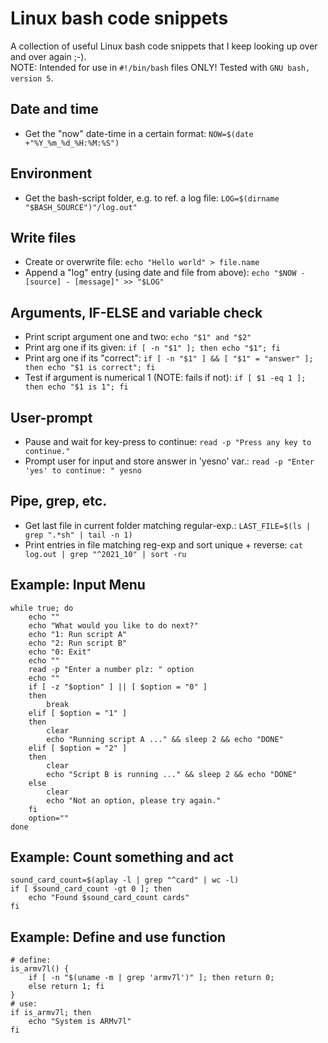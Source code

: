 # Linux bash code snippets

A collection of useful Linux bash code snippets that I keep looking up over and over again ;-).  
NOTE: Intended for use in `#!/bin/bash` files ONLY! Tested with `GNU bash, version 5`.

## Date and time

- Get the "now" date-time in a certain format: `NOW=$(date +"%Y_%m_%d_%H:%M:%S")`

## Environment

- Get the bash-script folder, e.g. to ref. a log file: `LOG=$(dirname "$BASH_SOURCE")"/log.out"`

## Write files

- Create or overwrite file: `echo "Hello world" > file.name`
- Append a "log" entry (using date and file from above): `echo "$NOW - [source] - [message]" >> "$LOG"`

## Arguments, IF-ELSE and variable check

- Print script argument one and two: `echo "$1" and "$2"`
- Print arg one if its given: `if [ -n "$1" ]; then echo "$1"; fi`
- Print arg one if its "correct": `if [ -n "$1" ] && [ "$1" = "answer" ]; then echo "$1 is correct"; fi`
- Test if argument is numerical 1 (NOTE: fails if not): `if [ $1 -eq 1 ]; then echo "$1 is 1"; fi`

## User-prompt

- Pause and wait for key-press to continue: `read -p "Press any key to continue."`
- Prompt user for input and store answer in 'yesno' var.: `read -p "Enter 'yes' to continue: " yesno`

## Pipe, grep, etc.

- Get last file in current folder matching regular-exp.: `LAST_FILE=$(ls | grep ".*sh" | tail -n 1)`
- Print entries in file matching reg-exp and sort unique + reverse: `cat log.out | grep "^2021_10" | sort -ru`

## Example: Input Menu

```
while true; do
	echo ""
	echo "What would you like to do next?"
	echo "1: Run script A"
	echo "2: Run script B"
	echo "0: Exit"
	echo ""
	read -p "Enter a number plz: " option
	echo ""
	if [ -z "$option" ] || [ $option = "0" ]
	then
		break
	elif [ $option = "1" ]
	then
		clear
		echo "Running script A ..." && sleep 2 && echo "DONE"
	elif [ $option = "2" ] 
	then
		clear
		echo "Script B is running ..." && sleep 2 && echo "DONE"
	else
		clear
		echo "Not an option, please try again."
	fi
	option=""
done
```

## Example: Count something and act

```
sound_card_count=$(aplay -l | grep "^card" | wc -l)
if [ $sound_card_count -gt 0 ]; then
	echo "Found $sound_card_count cards"
fi
```

## Example: Define and use function

```
# define:
is_armv7l() {
	if [ -n "$(uname -m | grep 'armv7l')" ]; then return 0;
	else return 1; fi
}
# use:
if is_armv7l; then
	echo "System is ARMv7l"
fi
```
